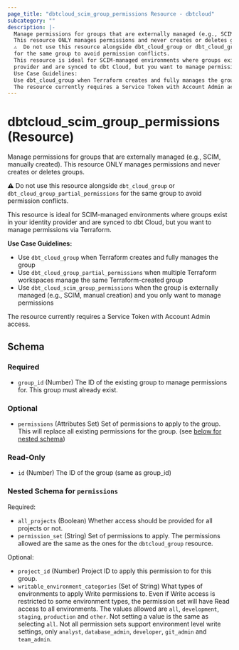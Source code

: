 ```yaml
---
page_title: "dbtcloud_scim_group_permissions Resource - dbtcloud"
subcategory: ""
description: |-
  Manage permissions for groups that are externally managed (e.g., SCIM, manually created).
  This resource ONLY manages permissions and never creates or deletes groups.
  ⚠️  Do not use this resource alongside dbt_cloud_group or dbt_cloud_group_partial_permissions
  for the same group to avoid permission conflicts.
  This resource is ideal for SCIM-managed environments where groups exist in your identity
  provider and are synced to dbt Cloud, but you want to manage permissions via Terraform.
  Use Case Guidelines:
  Use dbt_cloud_group when Terraform creates and fully manages the groupUse dbt_cloud_group_partial_permissions when multiple Terraform workspaces manage the same Terraform-created groupUse dbt_cloud_scim_group_permissions when the group is externally managed (e.g., SCIM, manual creation) and you only want to manage permissions
  The resource currently requires a Service Token with Account Admin access.
---
```


# dbtcloud_scim_group_permissions (Resource)


Manage permissions for groups that are externally managed (e.g., SCIM, manually created). 
This resource ONLY manages permissions and never creates or deletes groups.

⚠️  Do not use this resource alongside `dbt_cloud_group` or `dbt_cloud_group_partial_permissions` 
for the same group to avoid permission conflicts.

This resource is ideal for SCIM-managed environments where groups exist in your identity 
provider and are synced to dbt Cloud, but you want to manage permissions via Terraform.

**Use Case Guidelines:**
- Use `dbt_cloud_group` when Terraform creates and fully manages the group
- Use `dbt_cloud_group_partial_permissions` when multiple Terraform workspaces manage the same Terraform-created group  
- Use `dbt_cloud_scim_group_permissions` when the group is externally managed (e.g., SCIM, manual creation) and you only want to manage permissions

The resource currently requires a Service Token with Account Admin access.



<!-- schema generated by tfplugindocs -->
## Schema

### Required

- `group_id` (Number) The ID of the existing group to manage permissions for. This group must already exist.

### Optional

- `permissions` (Attributes Set) Set of permissions to apply to the group. This will replace all existing permissions for the group. (see [below for nested schema](#nestedatt--permissions))

### Read-Only

- `id` (Number) The ID of the group (same as group_id)

<a id="nestedatt--permissions"></a>
### Nested Schema for `permissions`

Required:

- `all_projects` (Boolean) Whether access should be provided for all projects or not.
- `permission_set` (String) Set of permissions to apply. The permissions allowed are the same as the ones for the `dbtcloud_group` resource.

Optional:

- `project_id` (Number) Project ID to apply this permission to for this group.
- `writable_environment_categories` (Set of String) What types of environments to apply Write permissions to. 
Even if Write access is restricted to some environment types, the permission set will have Read access to all environments. 
The values allowed are `all`, `development`, `staging`, `production` and `other`. 
Not setting a value is the same as selecting `all`. 
Not all permission sets support environment level write settings, only `analyst`, `database_admin`, `developer`, `git_admin` and `team_admin`.
